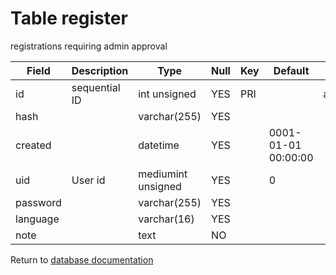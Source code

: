 Table register
===========
registrations requiring admin approval

| Field | Description | Type | Null | Key | Default | Extra |
| ----- | ----------- | ---- | ---- | --- | ------- | ----- |
| id | sequential ID | int unsigned | YES | PRI |  | auto_increment |    
| hash |  | varchar(255) | YES |  |  |  |    
| created |  | datetime | YES |  | 0001-01-01 00:00:00 |  |    
| uid | User id | mediumint unsigned | YES |  | 0 |  |    
| password |  | varchar(255) | YES |  |  |  |    
| language |  | varchar(16) | YES |  |  |  |    
| note |  | text | NO |  |  |  |    

Return to [database documentation](help/database)
